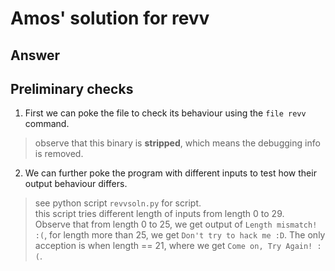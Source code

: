 # Amos' solution for revv

## Answer  

## Preliminary checks  

1. First we can poke the file to check its behaviour using the `file revv` command.  
> observe that this binary is **stripped**, which means the debugging info is removed.

2. We can further poke the program with different inputs to test how their output behaviour differs.  
> see python script `revvsoln.py` for script.  
> this script tries different length of inputs from length 0 to 29.  
> Observe that from length 0 to 25, we get output of `Length mismatch! :(`, for length more than 25, we get `Don't try to hack me :D`. The only acception is when length == 21, where we get `Come on, Try Again! :(`.  
